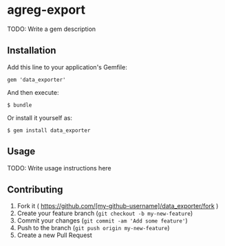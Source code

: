 agreg-export
============

TODO: Write a gem description

## Installation

Add this line to your application's Gemfile:

    gem 'data_exporter'

And then execute:

    $ bundle

Or install it yourself as:

    $ gem install data_exporter

## Usage

TODO: Write usage instructions here

## Contributing

1. Fork it ( https://github.com/[my-github-username]/data_exporter/fork )
2. Create your feature branch (`git checkout -b my-new-feature`)
3. Commit your changes (`git commit -am 'Add some feature'`)
4. Push to the branch (`git push origin my-new-feature`)
5. Create a new Pull Request

